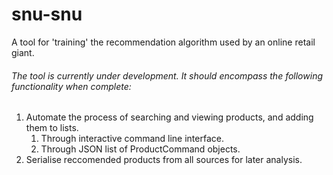 # snu-snu
A tool for 'training' the recommendation algorithm used by an online retail giant.
###### The tool is currently under development. It should encompass the following functionality when complete:
1. Automate the process of searching and viewing products, and adding them to lists.
    1. Through interactive command line interface.
    1. Through JSON list of ProductCommand objects.
1. Serialise reccomended products from all sources for later analysis.
